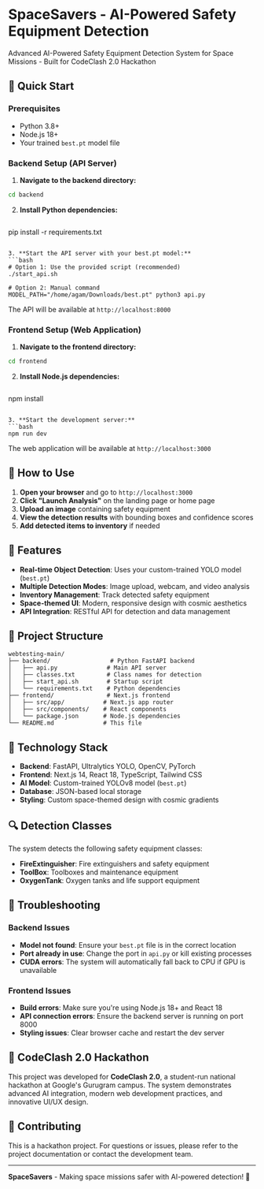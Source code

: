 # SpaceSavers - AI-Powered Safety Equipment Detection

Advanced AI-Powered Safety Equipment Detection System for Space Missions - Built for CodeClash 2.0 Hackathon

## 🚀 Quick Start

### Prerequisites
- Python 3.8+
- Node.js 18+
- Your trained `best.pt` model file

### Backend Setup (API Server)

1. **Navigate to the backend directory:**
```bash
cd backend
   ```

2. **Install Python dependencies:**
   ```bash
pip install -r requirements.txt
   ```

3. **Start the API server with your best.pt model:**
   ```bash
   # Option 1: Use the provided script (recommended)
   ./start_api.sh
   
   # Option 2: Manual command
   MODEL_PATH="/home/agam/Downloads/best.pt" python3 api.py
```

   The API will be available at `http://localhost:8000`

### Frontend Setup (Web Application)

1. **Navigate to the frontend directory:**
```bash
cd frontend
   ```

2. **Install Node.js dependencies:**
   ```bash
npm install
   ```

3. **Start the development server:**
   ```bash
npm run dev
```

   The web application will be available at `http://localhost:3000`

## 🎯 How to Use

1. **Open your browser** and go to `http://localhost:3000`
2. **Click "Launch Analysis"** on the landing page or home page
3. **Upload an image** containing safety equipment
4. **View the detection results** with bounding boxes and confidence scores
5. **Add detected items to inventory** if needed

## 🔧 Features

- **Real-time Object Detection**: Uses your custom-trained YOLO model (`best.pt`)
- **Multiple Detection Modes**: Image upload, webcam, and video analysis
- **Inventory Management**: Track detected safety equipment
- **Space-themed UI**: Modern, responsive design with cosmic aesthetics
- **API Integration**: RESTful API for detection and data management

## 📁 Project Structure

```
webtesting-main/
├── backend/                 # Python FastAPI backend
│   ├── api.py              # Main API server
│   ├── classes.txt         # Class names for detection
│   ├── start_api.sh        # Startup script
│   └── requirements.txt    # Python dependencies
├── frontend/               # Next.js frontend
│   ├── src/app/           # Next.js app router
│   ├── src/components/    # React components
│   └── package.json       # Node.js dependencies
└── README.md              # This file
```

## 🎨 Technology Stack

- **Backend**: FastAPI, Ultralytics YOLO, OpenCV, PyTorch
- **Frontend**: Next.js 14, React 18, TypeScript, Tailwind CSS
- **AI Model**: Custom-trained YOLOv8 model (`best.pt`)
- **Database**: JSON-based local storage
- **Styling**: Custom space-themed design with cosmic gradients

## 🔍 Detection Classes

The system detects the following safety equipment classes:
- **FireExtinguisher**: Fire extinguishers and safety equipment
- **ToolBox**: Toolboxes and maintenance equipment  
- **OxygenTank**: Oxygen tanks and life support equipment

## 🚨 Troubleshooting

### Backend Issues
- **Model not found**: Ensure your `best.pt` file is in the correct location
- **Port already in use**: Change the port in `api.py` or kill existing processes
- **CUDA errors**: The system will automatically fall back to CPU if GPU is unavailable

### Frontend Issues
- **Build errors**: Make sure you're using Node.js 18+ and React 18
- **API connection errors**: Ensure the backend server is running on port 8000
- **Styling issues**: Clear browser cache and restart the dev server

## 📝 CodeClash 2.0 Hackathon

This project was developed for **CodeClash 2.0**, a student-run national hackathon at Google's Gurugram campus. The system demonstrates advanced AI integration, modern web development practices, and innovative UI/UX design.

## 🤝 Contributing

This is a hackathon project. For questions or issues, please refer to the project documentation or contact the development team.

---

**SpaceSavers** - Making space missions safer with AI-powered detection! 🚀
